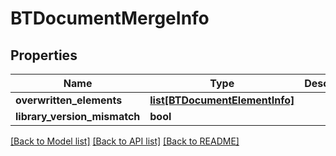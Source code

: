 # BTDocumentMergeInfo

## Properties
Name | Type | Description | Notes
------------ | ------------- | ------------- | -------------
**overwritten_elements** | [**list[BTDocumentElementInfo]**](BTDocumentElementInfo.md) |  | [optional] 
**library_version_mismatch** | **bool** |  | [optional] 

[[Back to Model list]](../README.md#documentation-for-models) [[Back to API list]](../README.md#documentation-for-api-endpoints) [[Back to README]](../README.md)


